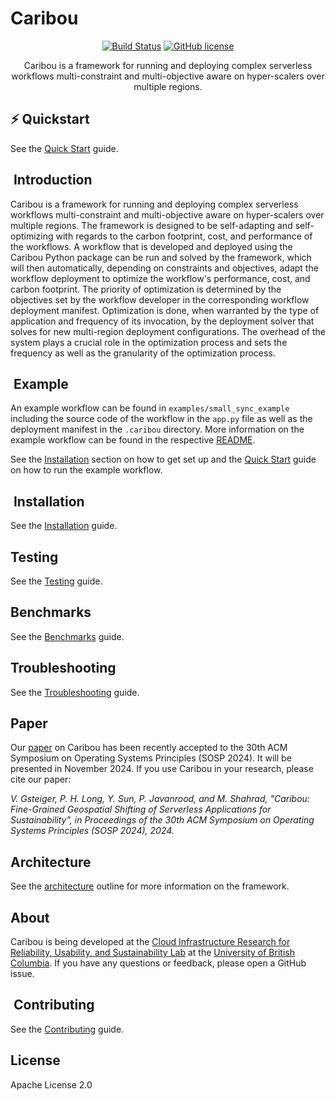 # Caribou

<div align="center">

[![Build Status](https://github.com/ubc-cirrus-lab/caribou/actions/workflows/workflow.yaml/badge.svg)](https://github.com/ubc-cirrus-lab/caribou/actions/workflows/workflow.yaml) [![GitHub license](https://img.shields.io/badge/license-Apache%202-blue.svg)](https://github.com/ubc-cirrus-lab/caribou/blob/main/LICENSE)

Caribou is a framework for running and deploying complex serverless workflows multi-constraint and multi-objective aware on hyper-scalers over multiple regions.

</div>

## ⚡️ Quickstart

See the [Quick Start](QUICK_START.md) guide.

##  Introduction

Caribou is a framework for running and deploying complex serverless workflows multi-constraint and multi-objective aware on hyper-scalers over multiple regions.
The framework is designed to be self-adapting and self-optimizing with regards to the carbon footprint, cost, and performance of the workflows.
A workflow that is developed and deployed using the Caribou Python package can be run and solved by the framework, which will then automatically, depending on constraints and objectives, adapt the workflow deployment to optimize the workflow's performance, cost, and carbon footprint.
The priority of optimization is determined by the objectives set by the workflow developer in the corresponding workflow deployment manifest.
Optimization is done, when warranted by the type of application and frequency of its invocation, by the deployment solver that solves for new multi-region deployment configurations.
The overhead of the system plays a crucial role in the optimization process and sets the frequency as well as the granularity of the optimization process.

##  Example

An example workflow can be found in `examples/small_sync_example` including the source code of the workflow in the `app.py` file as well as the deployment manifest in the `.caribou` directory.
More information on the example workflow can be found in the respective [README](examples/small_sync_example/readme.md).

See the [Installation](#installation) section on how to get set up and the [Quick Start](QUICK_START.md) guide on how to run the example workflow.

##  Installation

See the [Installation](INSTALL.md) guide.

## Testing

See the [Testing](TESTING.md) guide.

## Benchmarks

See the [Benchmarks](benchmarks/README.md) guide.

## Troubleshooting

See the [Troubleshooting](TROUBLESHOOTING.md) guide.

## Paper

Our [paper](https://cirrus.ece.ubc.ca/papers/sosp24_caribou.pdf) on Caribou has been recently accepted to the 30th ACM Symposium on Operating Systems Principles (SOSP 2024). It will be presented in November 2024. If you use Caribou in your research, please cite our paper:

*V. Gsteiger, P. H. Long, Y. Sun, P. Javanrood, and M. Shahrad, "Caribou: Fine-Grained Geospatial Shifting of Serverless Applications for Sustainability", in Proceedings of the 30th ACM Symposium on Operating Systems Principles (SOSP 2024), 2024.*

## Architecture
See the [architecture](ARCHITECTURE.md) outline for more information on the framework.

## About

Caribou is being developed at the [Cloud Infrastructure Research for Reliability, Usability, and Sustainability Lab](https://cirrus.ece.ubc.ca) at the [University of British Columbia](https://www.ubc.ca). If you have any questions or feedback, please open a GitHub issue.

##  Contributing

See the [Contributing](CONTRIBUTING.md) guide.

## License

Apache License 2.0
